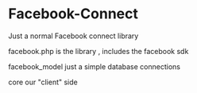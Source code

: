 Facebook-Connect
================

Just a normal Facebook connect library

facebook.php is the library , includes the facebook sdk

facebook_model just a simple database connections

core our "client" side
